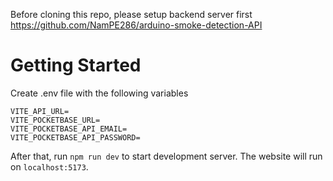 Before cloning this repo, please setup backend server first https://github.com/NamPE286/arduino-smoke-detection-API

# Getting Started
Create .env file with the following variables
```
VITE_API_URL=
VITE_POCKETBASE_URL=
VITE_POCKETBASE_API_EMAIL=
VITE_POCKETBASE_API_PASSWORD=
```
After that, run `npm run dev` to start development server. The website will run on `localhost:5173`.
